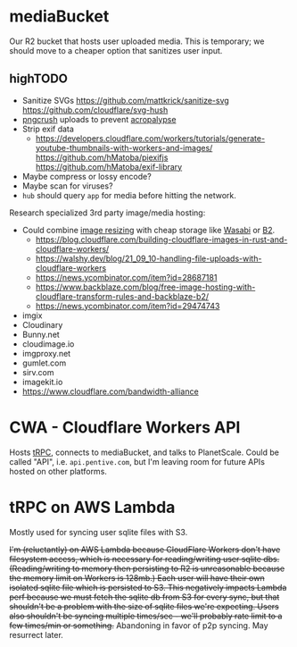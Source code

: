 # mediaBucket

Our R2 bucket that hosts user uploaded media. This is temporary; we should move to a cheaper option that sanitizes user input.

## highTODO

- Sanitize SVGs https://github.com/mattkrick/sanitize-svg https://github.com/cloudflare/svg-hush
- [pngcrush](https://en.wikipedia.org/wiki/Pngcrush) uploads to prevent [acropalypse](https://www.bleepingcomputer.com/news/microsoft/microsoft-fixes-acropalypse-privacy-bug-in-windows-11-snipping-tool/)
- Strip exif data
  - https://developers.cloudflare.com/workers/tutorials/generate-youtube-thumbnails-with-workers-and-images/ https://github.com/hMatoba/piexifjs https://github.com/hMatoba/exif-library
- Maybe compress or lossy encode?
- Maybe scan for viruses?
- `hub` should query `app` for media before hitting the network.

Research specialized 3rd party image/media hosting:

- Could combine [image resizing](https://developers.cloudflare.com/images/image-resizing/) with cheap storage like [Wasabi](https://wasabi.com/cloud-storage-pricing) or [B2](https://www.backblaze.com/b2/cloud-storage-pricing.html).
  - https://blog.cloudflare.com/building-cloudflare-images-in-rust-and-cloudflare-workers/
  - https://walshy.dev/blog/21_09_10-handling-file-uploads-with-cloudflare-workers
  - https://news.ycombinator.com/item?id=28687181
  - https://www.backblaze.com/blog/free-image-hosting-with-cloudflare-transform-rules-and-backblaze-b2/
  - https://news.ycombinator.com/item?id=29474743
- imgix
- Cloudinary
- Bunny.net
- cloudimage.io
- imgproxy.net
- gumlet.com
- sirv.com
- imagekit.io
- https://www.cloudflare.com/bandwidth-alliance

# CWA - Cloudflare Workers API

Hosts [tRPC](https://trpc.io/), connects to mediaBucket, and talks to PlanetScale. Could be called "API", i.e. `api.pentive.com`, but I'm leaving room for future APIs hosted on other platforms.

# tRPC on AWS Lambda

Mostly used for syncing user sqlite files with S3.

~~I'm (reluctantly) on AWS Lambda because CloudFlare Workers don't have filesystem access, which is necessary for reading/writing user sqlite dbs. (Reading/writing to memory then persisting to R2 is unreasonable because the memory limit on Workers is 128mb.) Each user will have their own isolated sqlite file which is persisted to S3. This negatively impacts Lambda perf because we must fetch the sqlite db from S3 for every sync, but that shouldn't be a problem with the size of sqlite files we're expecting. Users also shouldn't be syncing multiple times/sec - we'll probably rate limit to a few times/min or something.~~ Abandoning in favor of p2p syncing. May resurrect later.
